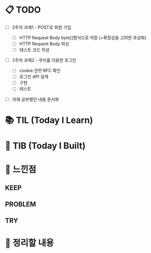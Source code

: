 # 📋 TODO
- [ ] 2주차 과제1 - POST로 회원 가입
  - [ ] HTTP Request Body byte[]형식으로 저장 (+확장성을 고려한 추상화)
  - [ ] HTTP Request Body  파싱
  - [ ] 테스트 코드 작성
- [ ] 2주차 과제2 - 쿠키를 이용한 로그인
  - [ ] cookie 관련 RFC 확인
  - [ ] 로그인 API 설계
  - [ ] 구현 
  - [ ] 테스트
- [ ] 어제 공부했던 내용 문서화


# 📚 TIL (Today I Learn)




# 🔧 TIB (Today I Built)



# 💭 느낀점

## KEEP

## PROBLEM

## TRY


# 🧹 정리할 내용


